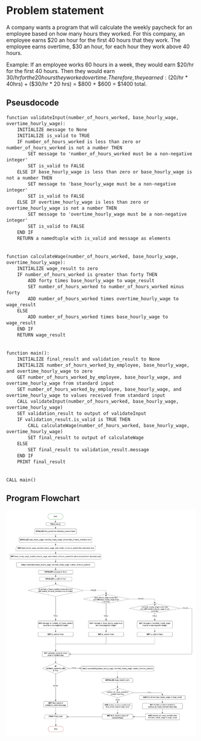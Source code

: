 # Problem statement

A company wants a program that will calculate the weekly paycheck for an employee based on how many hours they worked. For this company, an employee earns $20 an hour for the first 40 hours that they work. The employee earns overtime, $30 an hour, for each hour they work above 40 hours.

Example: If an employee works 60 hours in a week, they would earn $20/hr for the first 40 hours. Then they would earn $30/hr for the 20 hours they worked overtime. Therefore, they earned: ($20/hr * 40hrs) + ($30/hr * 20 hrs) = $800 + $600 = $1400 total.

## Pseusdocode

```
function validateInput(number_of_hours_worked, base_hourly_wage, overtime_hourly_wage):
    INITIALIZE message to None
    INITIALIZE is_valid to TRUE
    IF number_of_hours_worked is less than zero or number_of_hours_worked is not a number THEN
        SET message to 'number_of_hours_worked must be a non-negative integer'
        SET is_valid to FALSE
    ELSE IF base_hourly_wage is less than zero or base_hourly_wage is not a number THEN
        SET message to 'base_hourly_wage must be a non-negative integer'
        SET is_valid to FALSE
    ELSE IF overtime_hourly_wage is less than zero or overtime_hourly_wage is not a number THEN
        SET message to 'overtime_hourly_wage must be a non-negative integer'
        SET is_valid to FALSE
    END IF
    RETURN a namedtuple with is_valid and message as elements


function calculateWage(number_of_hours_worked, base_hourly_wage, overtime_hourly_wage):
    INITIALIZE wage_result to zero
    IF number_of_hours_worked is greater than forty THEN
        ADD forty times base_hourly_wage to wage_result
        SET number_of_hours_worked to number_of_hours_worked minus forty
        ADD number_of_hours_worked times overtime_hourly_wage to wage_result
    ELSE
        ADD number_of_hours_worked times base_hourly_wage to wage_result
    END IF
    RETURN wage_result


function main():
    INITIALIZE final_result and validation_result to None
    INITIALIZE number_of_hours_worked_by_employee, base_hourly_wage, and overtime_hourly_wage to zero
    GET number_of_hours_worked_by_employee, base_hourly_wage, and overtime_hourly_wage from standard input
    SET number_of_hours_worked_by_employee, base_hourly_wage, and overtime_hourly_wage to values received from standard input
    CALL validateInput(number_of_hours_worked, base_hourly_wage, overtime_hourly_wage)
    SET validation_result to output of validateInput
    IF validation_result.is_valid is TRUE THEN
        CALL calculateWage(number_of_hours_worked, base_hourly_wage, overtime_hourly_wage)
        SET final_result to output of calculateWage
    ELSE
        SET final_result to validation_result.message
    END IF
    PRINT final_result


CALL main()
```

## Program Flowchart

![Flow Chart](WeeklyWageFlowchart.jpeg)